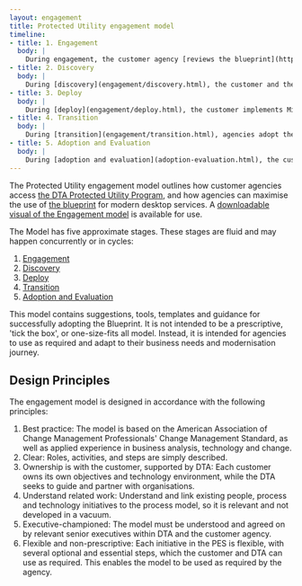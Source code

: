 ```yaml
---
layout: engagement
title: Protected Utility engagement model
timeline:
- title: 1. Engagement
  body: | 
    During engagement, the customer agency [reviews the blueprint](https://desktop.gov.au/), understanding the general overview, benefits, and what it offers them. The customer may register an account on the [Community Portal](https://www.community.desktop.gov.au). The customer then reaches out to the DTA to understand what the blueprint can offer, and what is required to use it.
- title: 2. Discovery
  body: | 
    During [discovery](engagement/discovery.html), the customer and the DTA, guided by a strategy partner vendor, work together to understand the agency’s business and technical environment, understand its mission and strategy, work to mitigate any adoption risks, and understand drivers and blockers to using M365. The DTA funds Discovery.
- title: 3. Deploy
  body: | 
    During [deploy](engagement/deploy.html), the customer implements Microsoft Office 365. Often, a vendor (a technology partner or systems integrator) is required to assist the customer through this process. A second approach to market may be required to procure technical and organisational change management (OCM) services to accomplish the transition.
- title: 4. Transition
  body: | 
    During [transition](engagement/transition.html), agencies adopt the business change required to work in a modern, secure M365 desktop environment. Benefits are realised iteratively, and the necessary improvements are made to enable this. This includes adapting the business processes to suit the new technology landscape. The customer is independent, empowered, and able to drive its own outcomes. Technology support is provided by the vendor. Lessons learnt and knowledge are shared through a WoG community of practice led by the DTA. Transition can happen before or after Deploy (product management). The transition phase may also be implemented iteratively, alongside Deploy. The DTA may co-fund transition activities with agencies.
- title: 5. Adoption and Evaluation
  body: | 
    During [adoption and evaluation](adoption-evaluation.html), the customer agency consumes modern desktop services. Additionally, the customer shares lessons learnt, asks questions of the community, and seeks to understand what worked well and what didn’t. These lessons learnt are harvested through surveys, community discussions, and workshops with the DTA. This improves best practice across WoG.
---
```


The Protected Utility engagement model outlines how customer agencies access [the DTA Protected Utility Program](https://www.desktop.gov.au), and how agencies can maximise the use of [the blueprint](/blueprint) for modern desktop services. A [downloadable visual of the Engagement model](engagement/engagement-model.pdf) is available for use. 

The Model has five approximate stages. These stages are fluid and may happen concurrently or in cycles:
1. [Engagement](engagement/engagement.html)
2. [Discovery](engagement/discovery.html)
3. [Deploy](engagement/deploy.html)
4. [Transition](engagement/transition.html)
5. [Adoption and Evaluation](engagement/adoption-evaluation.html)

This model contains suggestions, tools, templates and guidance for successfully adopting the Blueprint. It is not intended to be a prescriptive, 'tick the box', or one-size-fits all model. Instead, it is intended for agencies to use as required and adapt to their business needs and modernisation journey. 

## Design Principles

The engagement model is designed in accordance with the following principles:

1.	Best practice: The model is based on the American Association of Change Management Professionals' Change Management Standard, as well as applied experience in business analysis, technology and change. 
2.	Clear: Roles, activities, and steps are simply described. 
3.	Ownership is with the customer, supported by DTA: Each customer owns its own objectives and technology environment, while the DTA seeks to guide and partner with organisations.  
4.	Understand related work: Understand and link existing people, process and technology initiatives to the process model, so it is relevant and not developed in a vacuum. 
5.	Executive-championed: The model must be understood and agreed on by relevant senior executives within DTA and the customer agency. 
6.	Flexible and non-prescriptive: Each initiative in the PES is flexible, with several optional and essential steps, which the customer and DTA can use as required. This enables the model to be used as required by the agency. 

